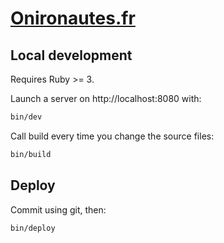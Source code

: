 # [Onironautes.fr](https://onironautes.fr)

## Local development

Requires Ruby >= 3.

Launch a server on http://localhost:8080 with:

```sh
bin/dev
```

Call build every time you change the source files:

```sh
bin/build
```

## Deploy

Commit using git, then:

```sh
bin/deploy
```
